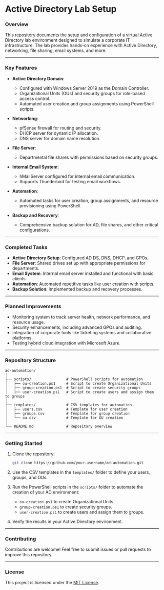 # **Active Directory Lab Setup**

### **Overview**
This repository documents the setup and configuration of a virtual Active Directory lab environment designed to simulate a corporate IT infrastructure. The lab provides hands-on experience with Active Directory, networking, file sharing, email systems, and more.

---

### **Key Features**
- **Active Directory Domain**:
  - Configured with Windows Server 2019 as the Domain Controller.
  - Organizational Units (OUs) and security groups for role-based access control.
  - Automated user creation and group assignments using PowerShell scripts.
  
- **Networking**:
  - pfSense firewall for routing and security.
  - DHCP server for dynamic IP allocation.
  - DNS server for domain name resolution.

- **File Server**:
  - Departmental file shares with permissions based on security groups.

- **Internal Email System**:
  - hMailServer configured for internal email communication.
  - Supports Thunderbird for testing email workflows.

- **Automation**:
  - Automated tasks for user creation, group assignments, and resource provisioning using PowerShell.

- **Backup and Recovery**:
  - Comprehensive backup solution for AD, file shares, and other critical configurations.

---

### **Completed Tasks**
- **Active Directory Setup**: Configured AD DS, DNS, DHCP, and GPOs.
- **File Server**: Shared drives set up with appropriate permissions for departments.
- **Email System**: Internal email server installed and functional with basic clients.
- **Automation**: Automated repetitive tasks like user creation with scripts.
- **Backup Solution**: Implemented backup and recovery processes.

---

### **Planned Improvements**
- Monitoring system to track server health, network performance, and resource usage.
- Security enhancements, including advanced GPOs and auditing.
- Integration of corporate tools like ticketing systems and collaborative platforms.
- Testing hybrid cloud integration with Microsoft Azure.

---

### **Repository Structure**
```plaintext
ad-automation/
│
├── scripts/                # PowerShell scripts for automation
│   ├── ou-creation.ps1     # Script to create Organizational Units
│   ├── group-creation.ps1  # Script to create security groups
│   ├── user-creation.ps1   # Script to create users and assign them to groups
│
├── templates/              # CSV templates for automation
│   ├── users.csv           # Template for user creation
│   ├── groups.csv          # Template for group creation
│   └── ou.csv              # Template for OU creation
│
└── README.md               # Repository overview
```

---

### **Getting Started**
1. Clone the repository:
   ```bash
   git clone https://github.com/your-username/ad-automation.git
   ```
2. Use the CSV templates in the `templates/` folder to define your users, groups, and OUs.
3. Run the PowerShell scripts in the `scripts/` folder to automate the creation of your AD environment:
   - `ou-creation.ps1` to create Organizational Units.
   - `group-creation.ps1` to create security groups.
   - `user-creation.ps1` to create users and assign them to groups.

4. Verify the results in your Active Directory environment.

---

### **Contributing**
Contributions are welcome! Feel free to submit issues or pull requests to improve this repository.

---

### **License**
This project is licensed under the [MIT License](LICENSE).
